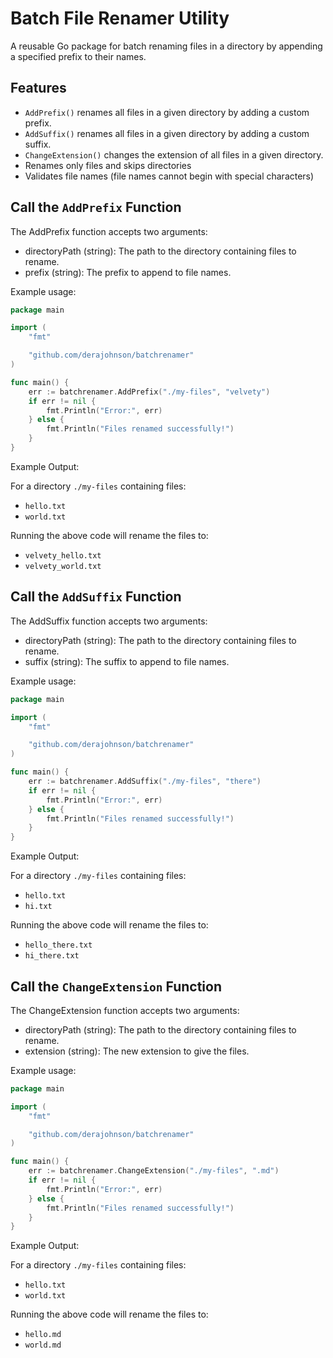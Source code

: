 # Batch File Renamer Utility

A reusable Go package for batch renaming files in a directory by appending a specified prefix to their names.

## Features
- `AddPrefix()` renames all files in a given directory by adding a custom prefix.
- `AddSuffix()` renames all files in a given directory by adding a custom suffix.
- `ChangeExtension()` changes the extension of all files in a given directory.
- Renames only files and skips directories
- Validates file names (file names cannot begin with special characters)

## Call the `AddPrefix` Function
The AddPrefix function accepts two arguments:

- directoryPath (string): The path to the directory containing files to rename.
- prefix (string): The prefix to append to file names.

Example usage:

```go
package main

import (
	"fmt"

	"github.com/derajohnson/batchrenamer"
)

func main() {
	err := batchrenamer.AddPrefix("./my-files", "velvety")
	if err != nil {
		fmt.Println("Error:", err)
	} else {
		fmt.Println("Files renamed successfully!")
	}
}

```

Example Output:

For a directory `./my-files` containing files:

- `hello.txt`
- `world.txt`
  
Running the above code will rename the files to:

- `velvety_hello.txt`
- `velvety_world.txt`

## Call the `AddSuffix` Function
The AddSuffix function accepts two arguments:

- directoryPath (string): The path to the directory containing files to rename.
- suffix (string): The suffix to append to file names.

Example usage:

```go
package main

import (
	"fmt"

	"github.com/derajohnson/batchrenamer"
)

func main() {
	err := batchrenamer.AddSuffix("./my-files", "there")
	if err != nil {
		fmt.Println("Error:", err)
	} else {
		fmt.Println("Files renamed successfully!")
	}
}

```

Example Output:

For a directory `./my-files` containing files:

- `hello.txt`
- `hi.txt`
  
Running the above code will rename the files to:

- `hello_there.txt`
- `hi_there.txt`

## Call the `ChangeExtension` Function
The ChangeExtension function accepts two arguments:

- directoryPath (string): The path to the directory containing files to rename.
- extension (string): The new extension to give the files.

Example usage:

```go
package main

import (
	"fmt"

	"github.com/derajohnson/batchrenamer"
)

func main() {
	err := batchrenamer.ChangeExtension("./my-files", ".md")
	if err != nil {
		fmt.Println("Error:", err)
	} else {
		fmt.Println("Files renamed successfully!")
	}
}

```

Example Output:

For a directory `./my-files` containing files:

- `hello.txt`
- `world.txt`
  
Running the above code will rename the files to:

- `hello.md`
- `world.md`




